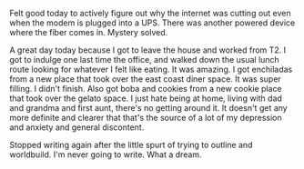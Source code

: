 Felt good today to actively figure out why the internet was cutting out even when the modem is plugged into a UPS. There was another powered device where the fiber comes in. Mystery solved.

A great day today because I got to leave the house and worked from T2. I got to indulge one last time the office, and walked down the usual lunch route looking for whatever I felt like eating. It was amazing. I got enchiladas from a new place that took over the east coast diner space. It was super filling. I didn't finish. Also got boba and cookies from a new cookie place that took over the gelato space. I just hate being at home, living with dad and grandma and first aunt, there's no getting around it. It doesn't get any more definite and clearer that that's the source of a lot of my depression and anxiety and general discontent.

Stopped writing again after the little spurt of trying to outline and worldbuild. I'm never going to write. What a dream.
